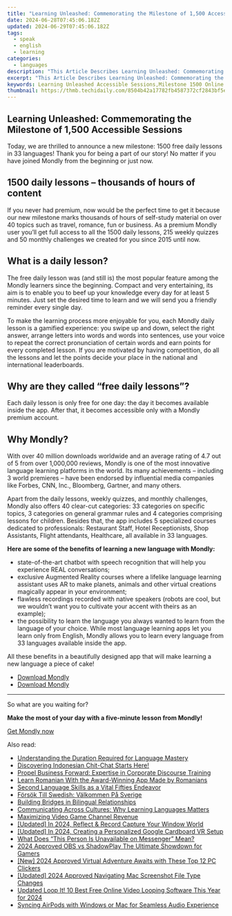 ```yaml
---
title: "Learning Unleashed: Commemorating the Milestone of 1,500 Accessible Sessions"
date: 2024-06-28T07:45:06.182Z
updated: 2024-06-29T07:45:06.182Z
tags:
  - speak
  - english
  - learning
categories:
  - languages
description: "This Article Describes Learning Unleashed: Commemorating the Milestone of 1,500 Accessible Sessions"
excerpt: "This Article Describes Learning Unleashed: Commemorating the Milestone of 1,500 Accessible Sessions"
keywords: Learning Unleashed Accessible Sessions,Milestone 1500 Online Learning Experiences,Commemorating Educational Milestones,Accessible Online Courses and Webinars,Expanding Access to Education Programs,Inclusive Virtual Classroom Achievements,Online Learning Reach Breakthroughs
thumbnail: https://thmb.techidaily.com/8504b42a17782fb4587372cf2843bf5e6800b5714b57f9dcc9e3ed9d00739ee5.jpg
---
```


## Learning Unleashed: Commemorating the Milestone of 1,500 Accessible Sessions

 Today, we are thrilled to announce a new milestone: 1500 free daily lessons in 33 languages! Thank you for being a part of our story! No matter if you have joined Mondly from the beginning or just now.

## 1500 daily lessons – thousands of hours of content

 If you never had premium, now would be the perfect time to get it because our new milestone marks thousands of hours of self-study material on over 40 topics such as travel, romance, fun or business. As a premium Mondly user you’ll get full access to all the 1500 daily lessons, 215 weekly quizzes and 50 monthly challenges we created for you since 2015 until now.

## What is a daily lesson?

 The free daily lesson was (and still is) the most popular feature among the Mondly learners since the beginning. Compact and very entertaining, its aim is to enable you to beef up your knowledge every day for at least 5 minutes. Just set the desired time to learn and we will send you a friendly reminder every single day.

 To make the learning process more enjoyable for you, each Mondly daily lesson is a gamified experience: you swipe up and down, select the right answer, arrange letters into words and words into sentences, use your voice to repeat the correct pronunciation of certain words and earn points for every completed lesson. If you are motivated by having competition, do all the lessons and let the points decide your place in the national and international leaderboards.

## Why are they called “free daily lessons”?

 Each daily lesson is only free for one day: the day it becomes available inside the app. After that, it becomes accessible only with a Mondly premium account.

## Why Mondly?

 With over 40 million downloads worldwide and an average rating of 4.7 out of 5 from over 1,000,000 reviews, Mondly is one of the most innovative language learning platforms in the world. Its many achievements – including 3 world premieres – have been endorsed by influential media companies like Forbes, CNN, Inc., Bloomberg, Gartner, and many others.

 Apart from the daily lessons, weekly quizzes, and monthly challenges, Mondly also offers 40 clear-cut categories: 33 categories on specific topics, 3 categories on general grammar rules and 4 categories comprising lessons for children. Besides that, the app includes 5 specialized courses dedicated to professionals: Restaurant Staff, Hotel Receptionists, Shop Assistants, Flight attendants, Healthcare, all available in 33 languages.

 **Here are some of the benefits of learning a new language with Mondly:**

* state-of-the-art chatbot with speech recognition that will help you experience REAL conversations;
* exclusive Augmented Reality courses where a lifelike language learning assistant uses AR to make planets, animals and other virtual creations magically appear in your environment;
* flawless recordings recorded with native speakers (robots are cool, but we wouldn’t want you to cultivate your accent with theirs as an example);
* the possibility to learn the language you always wanted to learn from the language of your choice. While most language learning apps let you learn only from English, Mondly allows you to learn every language from 33 languages available inside the app.

 All these benefits in a beautifully designed app that will make learning a new language a piece of cake!

* [Download Mondly](https://www.facebook.com/sharer/sharer.php?u=https%3A%2F%2Fwww.mondly.com%2Fblog%2Fcelebrating-1500-free-daily-lessons%2F&t=Celebrating+1500+Free+Daily+Lessons "Share on Facebook")
* [Download Mondly](https://shop.mondly.com/affiliate.php?ACCOUNT=ATISTUDI&AFFILIATE=108875&PATH=https://www.mondly.com?AFFILIATE=108875)

---

So what are you waiting for?

 **Make the most of your day with a five-minute lesson from Mondly!**

[Get Mondly now](https://adjt.mondly.com/5ixfg4k?campaign=blog-post-id-2693&fallback=https%3A%2F%2Fapp.mondly.com%3Futm%5Fmedium%3Dblog%5Fblog-post-id-2693%26utm%5Fsource%3Dblog-post-id-2693&redirect%5Fmacos=https%3A%2F%2Fapp.mondly.com%3Futm%5Fmedium%3Dblog%5Fblog-post-id-2693%26utm%5Fsource%3Dblog-post-id-2693&redirect%5Fandroid=https%3A%2F%2Fplay.google.com%2Fstore%2Fapps%2Fdetails%3Fid%3Dcom.atistudios.mondly.languages%3Futm%5Fmedium%3Dblog%5Fblog-post-id-2693%26utm%5Fsource%3Dblog-post-id-2693&redirect%5Fios=https%3A%2F%2Fapps.apple.com%2Fapp%2Fapple-store%2Fid987873536%3Fpt%3D78954800%26ct%3Dblog-post-id-2693%26mt%3D8 "Get Mondly now")

<ins class="adsbygoogle"
     style="display:block"
     data-ad-format="autorelaxed"
     data-ad-client="ca-pub-7571918770474297"
     data-ad-slot="1223367746"></ins>



<ins class="adsbygoogle"
     style="display:block"
     data-ad-client="ca-pub-7571918770474297"
     data-ad-slot="8358498916"
     data-ad-format="auto"
     data-full-width-responsive="true"></ins>

<span class="atpl-alsoreadstyle">Also read:</span>
<div><ul>
<li><a href="https://mondly-stories.techidaily.com/understanding-the-duration-required-for-language-mastery/"><u>Understanding the Duration Required for Language Mastery</u></a></li>
<li><a href="https://mondly-stories.techidaily.com/1719575588476-discovering-indonesian-chit-chat-starts-here/"><u>Discovering Indonesian Chit-Chat Starts Here!</u></a></li>
<li><a href="https://mondly-stories.techidaily.com/propel-business-forward-expertise-in-corporate-discourse-training/"><u>Propel Business Forward: Expertise in Corporate Discourse Training</u></a></li>
<li><a href="https://mondly-stories.techidaily.com/learn-romanian-with-the-award-winning-app-made-by-romanians/"><u>Learn Romanian With the Award-Winning App Made by Romanians</u></a></li>
<li><a href="https://mondly-stories.techidaily.com/second-language-skills-as-a-vital-fifties-endeavor/"><u>Second Language Skills as a Vital Fifties Endeavor</u></a></li>
<li><a href="https://mondly-stories.techidaily.com/forsok-till-swedish-valkommen-pa-sverige/"><u>Försök Till Swedish: Välkommen På Sverige</u></a></li>
<li><a href="https://mondly-stories.techidaily.com/building-bridges-in-bilingual-relationships/"><u>Building Bridges in Bilingual Relationships</u></a></li>
<li><a href="https://mondly-stories.techidaily.com/communicating-across-cultures-why-learning-languages-matters/"><u>Communicating Across Cultures: Why Learning Languages Matters</u></a></li>
<li><a href="https://youtube-videos.techidaily.com/maximizing-video-game-channel-revenue/"><u>Maximizing Video Game Channel Revenue</u></a></li>
<li><a href="https://digital-screen-recording.techidaily.com/updated-in-2024-reflect-and-record-capture-your-window-world/"><u>[Updated] In 2024, Reflect & Record  Capture Your Window World</u></a></li>
<li><a href="https://fox-direct.techidaily.com/updated-in-2024-creating-a-personalized-google-cardboard-vr-setup/"><u>[Updated] In 2024, Creating a Personalized Google Cardboard VR Setup</u></a></li>
<li><a href="https://facebook.techidaily.com/what-does-this-person-is-unavailable-on-messenger-mean/"><u>What Does “This Person Is Unavailable on Messenger” Mean?</u></a></li>
<li><a href="https://digital-screen-recording.techidaily.com/2024-approved-obs-vs-shadowplay-the-ultimate-showdown-for-gamers/"><u>2024 Approved  OBS vs ShadowPlay  The Ultimate Showdown for Gamers</u></a></li>
<li><a href="https://screen-capture.techidaily.com/new-2024-approved-virtual-adventure-awaits-with-these-top-12-pc-clickers/"><u>[New] 2024 Approved  Virtual Adventure Awaits with These Top 12 PC Clickers</u></a></li>
<li><a href="https://video-screen-grab.techidaily.com/updated-2024-approved-navigating-mac-screenshot-file-type-changes/"><u>[Updated] 2024 Approved  Navigating Mac Screenshot File Type Changes</u></a></li>
<li><a href="https://ai-driven-video-production.techidaily.com/updated-loop-it-10-best-free-online-video-looping-software-this-year-for-2024/"><u>Updated Loop It! 10 Best Free Online Video Looping Software This Year for 2024</u></a></li>
<li><a href="https://sound-tweaking.techidaily.com/syncing-airpods-with-windows-or-mac-for-seamless-audio-experience/"><u>Syncing AirPods with Windows or Mac for Seamless Audio Experience</u></a></li>
</ul></div>
